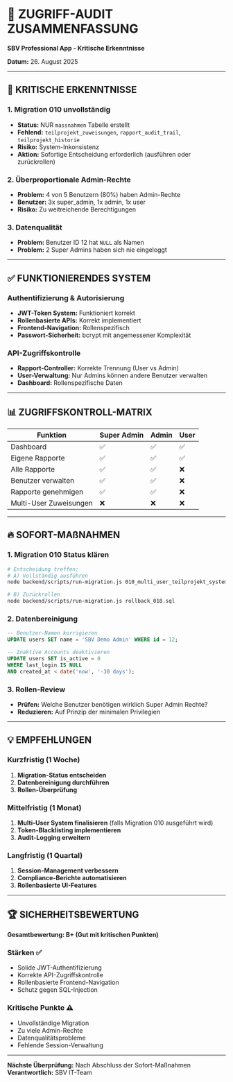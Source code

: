 # 🔐 ZUGRIFF-AUDIT ZUSAMMENFASSUNG
**SBV Professional App - Kritische Erkenntnisse**

**Datum:** 26. August 2025

---

## 🚨 KRITISCHE ERKENNTNISSE

### 1. **Migration 010 unvollständig**
- **Status:** NUR `massnahmen` Tabelle erstellt
- **Fehlend:** `teilprojekt_zuweisungen`, `rapport_audit_trail`, `teilprojekt_historie`
- **Risiko:** System-Inkonsistenz
- **Aktion:** Sofortige Entscheidung erforderlich (ausführen oder zurückrollen)

### 2. **Überproportionale Admin-Rechte**
- **Problem:** 4 von 5 Benutzern (80%) haben Admin-Rechte
- **Benutzer:** 3x super_admin, 1x admin, 1x user
- **Risiko:** Zu weitreichende Berechtigungen

### 3. **Datenqualität**
- **Problem:** Benutzer ID 12 hat `NULL` als Namen
- **Problem:** 2 Super Admins haben sich nie eingeloggt

---

## ✅ FUNKTIONIERENDES SYSTEM

### Authentifizierung & Autorisierung
- **JWT-Token System:** Funktioniert korrekt
- **Rollenbasierte APIs:** Korrekt implementiert  
- **Frontend-Navigation:** Rollenspezifisch
- **Passwort-Sicherheit:** bcrypt mit angemessener Komplexität

### API-Zugriffskontrolle
- **Rapport-Controller:** Korrekte Trennung (User vs Admin)
- **User-Verwaltung:** Nur Admins können andere Benutzer verwalten
- **Dashboard:** Rollenspezifische Daten

---

## 📊 ZUGRIFFSKONTROLL-MATRIX

| Funktion | Super Admin | Admin | User |
|----------|-------------|-------|------|
| Dashboard | ✅ | ✅ | ✅ |
| Eigene Rapporte | ✅ | ✅ | ✅ |
| Alle Rapporte | ✅ | ✅ | ❌ |
| Benutzer verwalten | ✅ | ✅ | ❌ |
| Rapporte genehmigen | ✅ | ✅ | ❌ |
| Multi-User Zuweisungen | ❌ | ❌ | ❌ |

---

## 🔥 SOFORT-MAßNAHMEN

### 1. Migration 010 Status klären
```bash
# Entscheidung treffen:
# A) Vollständig ausführen
node backend/scripts/run-migration.js 010_multi_user_teilprojekt_system.sql

# B) Zurückrollen  
node backend/scripts/run-migration.js rollback_010.sql
```

### 2. Datenbereinigung
```sql
-- Benutzer-Namen korrigieren
UPDATE users SET name = 'SBV Demo Admin' WHERE id = 12;

-- Inaktive Accounts deaktivieren  
UPDATE users SET is_active = 0 
WHERE last_login IS NULL 
AND created_at < date('now', '-30 days');
```

### 3. Rollen-Review
- **Prüfen:** Welche Benutzer benötigen wirklich Super Admin Rechte?
- **Reduzieren:** Auf Prinzip der minimalen Privilegien

---

## 💡 EMPFEHLUNGEN

### Kurzfristig (1 Woche)
1. **Migration-Status entscheiden**
2. **Datenbereinigung durchführen**  
3. **Rollen-Überprüfung**

### Mittelfristig (1 Monat)
1. **Multi-User System finalisieren** (falls Migration 010 ausgeführt wird)
2. **Token-Blacklisting implementieren**
3. **Audit-Logging erweitern**

### Langfristig (1 Quartal)
1. **Session-Management verbessern**
2. **Compliance-Berichte automatisieren**
3. **Rollenbasierte UI-Features**

---

## 🏆 SICHERHEITSBEWERTUNG

**Gesamtbewertung: B+ (Gut mit kritischen Punkten)**

### Stärken ✅
- Solide JWT-Authentifizierung
- Korrekte API-Zugriffskontrolle
- Rollenbasierte Frontend-Navigation
- Schutz gegen SQL-Injection

### Kritische Punkte ⚠️
- Unvollständige Migration
- Zu viele Admin-Rechte
- Datenqualitätsprobleme
- Fehlende Session-Verwaltung

---

**Nächste Überprüfung:** Nach Abschluss der Sofort-Maßnahmen
**Verantwortlich:** SBV IT-Team